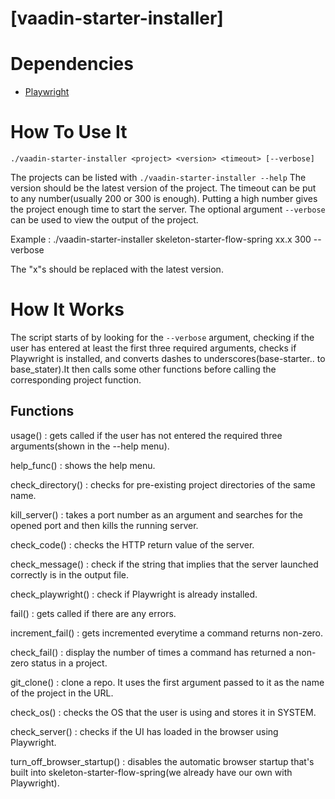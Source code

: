 # [vaadin-starter-installer]

# Dependencies
- [Playwright](https://playwright.dev/docs/intro)

# How To Use It
`./vaadin-starter-installer <project> <version> <timeout> [--verbose]`

The projects can be listed with `./vaadin-starter-installer --help`
The version should be the latest version of the project.
The timeout can be put to any number(usually 200 or 300 is enough). Putting a high number gives the project enough time to start the server.
The optional argument `--verbose` can be used to view the output of the project.

Example : ./vaadin-starter-installer skeleton-starter-flow-spring xx.x 300 --verbose

The "x"s should be replaced with the latest version.

# How It Works
The script starts of by looking for the `--verbose` argument, checking if the user has entered at least the first three required arguments, checks if Playwright is installed, and converts dashes to underscores(base-starter.. to base_stater).It then calls some other functions before calling the corresponding project function.

## Functions

usage() : gets called if the user has not entered the required three arguments(shown in the --help menu).

help_func() : shows the help menu.

check_directory() : checks for pre-existing project directories of the same name.

kill_server() : takes a port number as an argument and searches for the opened port and then kills the running server.

check_code() : checks the HTTP return value of the server.

check_message() : check if the string that implies that the server launched correctly is in the output file.

check_playwright() : check if Playwright is already installed.

fail() : gets called if there are any errors.

increment_fail() : gets incremented everytime a command returns non-zero.

check_fail() : display the number of times a command has returned a non-zero status in a project.

git_clone() : clone a repo. It uses the first argument passed to it as the name of the project in the URL.

check_os() : checks the OS that the user is using and stores it in SYSTEM.

check_server() : checks if the UI has loaded in the browser using Playwright.

turn_off_browser_startup() : disables the automatic browser startup that's built into skeleton-starter-flow-spring(we already have our own with Playwright).

